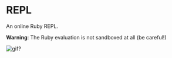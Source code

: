 # REPL

An online Ruby REPL.

**Warning**: The Ruby evaluation is not sandboxed at all (be careful!)

![gif?](http://i.imgur.com/ZbTOprg.gif)
